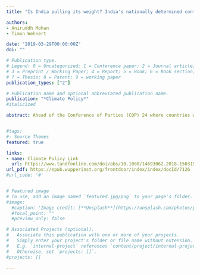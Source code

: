 ```yaml
---
title: "Is India pulling its weight? India's nationally determined contribution and future energy plans in global climate policy" 

authors: 
- Aniruddh Mohan
- Timon Wehnert

date: "2019-03-29T00:00:00Z"
doi: ""

# Publication type.
# Legend: 0 = Uncategorized; 1 = Conference paper; 2 = Journal article;
# 3 = Preprint / Working Paper; 4 = Report; 5 = Book; 6 = Book section;
# 7 = Thesis; 8 = Patent; 9 = working paper
publication_types: ["2"]

# Publication name and optional abbreviated publication name.
publication: "*Climate Policy*"
#italicized

abstract: Ahead of the Conference of Parties (COP) 24 where countries will first take stock of climate action post Paris, this paper assesses India’s progress on its nationally determined contribution (NDC) targets and future energy plans. We find that, although India is well on track to meet its NDC pledges, these targets were extremely modest given previous context. Furthermore, there is considerable uncertainty around India’s energy policy post 2030 and if current plans for energy futures materialise, the Paris Agreement’s 2 degrees goal will be almost certainly unachievable. India’s role in international climate politics has shifted from obstructionism to leadership particularly following the announcement of withdrawal by the United States from the Paris Agreement, but analysis reveals that India’s ‘hard’ actions on the domestic front are inconsistent with its ‘soft’ actions in the international climate policy arena. Going forward, India is likely to face increasing calls for stronger mitigation action and we suggest that this gap can be bridged by strengthening the links between India’s foreign policy ambitions, international climate commitments, and domestic energy realities.


#tags:
#- Source Themes
featured: true

links:
- name: Climate Policy Link
  url: https://www.tandfonline.com/doi/abs/10.1080/14693062.2018.1503154
url_pdf: https://epub.wupperinst.org/frontdoor/index/index/docId/7126
#url_code: '#'


# Featured image
# To use, add an image named `featured.jpg/png` to your page's folder. 
#image:
  #caption: 'Image credit: [**Unsplash**](https://unsplash.com/photos/pLCdAaMFLTE)'
  #focal_point: ""
  #preview_only: false

# Associated Projects (optional).
#   Associate this publication with one or more of your projects.
#   Simply enter your project's folder or file name without extension.
#   E.g. `internal-project` references `content/project/internal-project/index.md`.
#   Otherwise, set `projects: []`.
#projects: []

---
```


